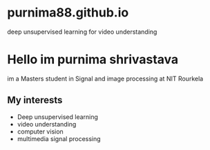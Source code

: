# purnima88.github.io
deep unsupervised learning for video understanding
<!DOCTYPE html>
<html>
 <head>
  <title> Purnima Shrivastava - Bio </title>
 </head>
<body>
  <h1> Hello im purnima shrivastava </h1>
  <p>  im a Masters student in Signal and image processing at NIT Rourkela </p>
  <h2> My interests </h2>
  <ul>
    <li> Deep unsupervised learning </li>
    <li> video understanding </li>
    <li> computer vision </li>
    <li> multimedia signal processing </li>
  </ul>
</body>
</html>
